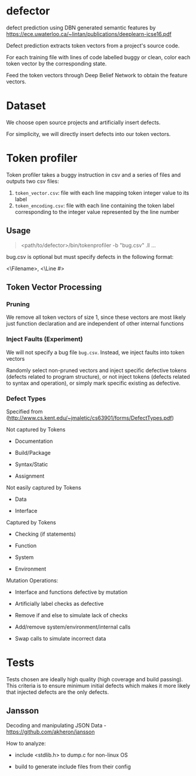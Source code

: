 # defector
defect prediction using DBN generated semantic features by https://ece.uwaterloo.ca/~lintan/publications/deeplearn-icse16.pdf

Defect prediction extracts token vectors from a project's source code.

For each training file with lines of code labelled buggy or clean, color each token vector by the corresponding state.

Feed the token vectors through Deep Belief Network to obtain the feature vectors.

# Dataset

We choose open source projects and artificially insert defects.

For simplicity, we will directly insert defects into our token vectors.

# Token profiler

Token profiler takes a buggy instruction in csv and a series of files and outputs two csv files:
1. `token_vector.csv`: file with each line mapping token integer value to its label
2. `token_encoding.csv`: file with each line containing the token label corresponding to the integer value represented by the line number

## Usage

> <path/to/defector>/bin/tokenprofiler -b "bug.csv" <sample>.ll ...

bug.csv is optional but must specify defects in the following format:

<\Filename>, <\Line #>

## Token Vector Processing

### Pruning

We remove all token vectors of size 1, since these vectors are most likely just function declaration and are independent of other internal functions

### Inject Faults (Experiment)

We will not specify a bug file `bug.csv`. Instead, we inject faults into token vectors

Randomly select non-pruned vectors and inject specific defective tokens 
(defects related to program structure), or not inject tokens (defects related to syntax and operation), or simply mark specific existing as defective.

### Defect Types

Specified from (http://www.cs.kent.edu/~jmaletic/cs63901/forms/DefectTypes.pdf)

Not captured by Tokens
- Documentation

- Build/Package

- Syntax/Static

- Assignment

Not easily captured by Tokens

- Data

- Interface

Captured by Tokens

- Checking (if statements)

- Function

- System

- Environment

Mutation Operations:

- Interface and functions defective by mutation

- Artificially label checks as defective

- Remove if and else to simulate lack of checks

- Add/remove system/environment/internal calls

- Swap calls to simulate incorrect data

# Tests

Tests chosen are ideally high quality (high coverage and build passing). 
This criteria is to ensure minimum initial defects which makes it more likely that injected defects are the only defects.

## Jansson

Decoding and manipulating JSON Data - https://github.com/akheron/jansson

How to analyze: 

- include <stdlib.h> to dump.c for non-linux OS

- build to generate include files from their config
 